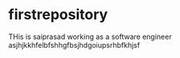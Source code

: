 # firstrepository
THis is saiprasad working as a software engineer
asjhjkkhfelbfshhgfbsjhdgoiupsrhbfkhjsf
